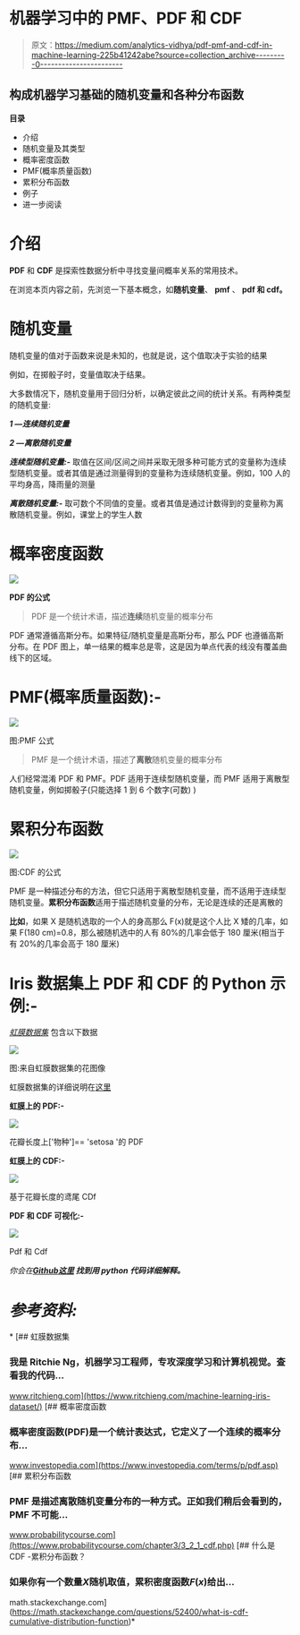 # 机器学习中的 PMF、PDF 和 CDF

> 原文：<https://medium.com/analytics-vidhya/pdf-pmf-and-cdf-in-machine-learning-225b41242abe?source=collection_archive---------0----------------------->

## 构成机器学习基础的随机变量和各种分布函数

**目录**

*   介绍
*   随机变量及其类型
*   概率密度函数
*   PMF(概率质量函数)
*   累积分布函数
*   例子
*   进一步阅读

# 介绍

**PDF** 和 **CDF** 是探索性数据分析中寻找变量间概率关系的常用技术。

在浏览本页内容之前，先浏览一下基本概念，如**随机变量**、 **pmf** 、 **pdf 和 cdf。**

# **随机变量**

随机变量的值对于函数来说是未知的，也就是说，这个值取决于实验的结果

例如，在掷骰子时，变量值取决于结果。

大多数情况下，随机变量用于回归分析，以确定彼此之间的统计关系。有两种类型的随机变量:

***1 —连续随机变量***

***2 —离散随机变量***

***连续型随机变量:-*** 取值在区间/区间之间并采取无限多种可能方式的变量称为连续型随机变量。或者其值是通过测量得到的变量称为连续随机变量。例如，100 人的平均身高，降雨量的测量

***离散随机变量:-*** 取可数个不同值的变量。或者其值是通过计数得到的变量称为离散随机变量。例如，课堂上的学生人数

# 概率密度函数

![](img/e2f505c9a4ee4b5472502ad125876d3e.png)

**PDF 的公式**

> PDF 是一个统计术语，描述**连续**随机变量的概率分布

PDF 通常遵循高斯分布。如果特征/随机变量是高斯分布，那么 PDF 也遵循高斯分布。在 PDF 图上，单一结果的概率总是零，这是因为单点代表的线没有覆盖曲线下的区域。

# PMF(概率质量函数):-

![](img/45d545d9019b1cf29a825b6864ad6069.png)

图:PMF 公式

> PMF 是一个统计术语，描述了**离散**随机变量的概率分布

人们经常混淆 PDF 和 PMF。PDF 适用于连续型随机变量，而 PMF 适用于离散型随机变量，例如掷骰子(只能选择 1 到 6 个数字(可数) )

# 累积分布函数

![](img/4043362d7c05a36b3d55c3d558e2c324.png)

图:CDF 的公式

PMF 是一种描述分布的方法，但它只适用于离散型随机变量，而不适用于连续型随机变量。**累积分布函数**适用于描述随机变量的分布，无论是连续的还是离散的

**比如**，如果 X 是随机选取的一个人的身高那么 F(x)就是这个人比 X 矮的几率，如果 F(180 cm)=0.8，那么被随机选中的人有 80%的几率会低于 180 厘米(相当于有 20%的几率会高于 180 厘米)

# **Iris 数据集上 PDF 和 CDF 的 Python 示例:-**

[*虹膜数据集*](https://www.kaggle.com/uciml/iris) 包含以下数据

![](img/a7ac518192e6118f6722d15e46584b15.png)

图:来自虹膜数据集的花图像

虹膜数据集的详细说明在[这里](https://www.ritchieng.com/machine-learning-iris-dataset/)

**虹膜上的 PDF:-**

![](img/978527e10c5f4b2ab7a0692673d7315a.png)

花瓣长度上['物种']== 'setosa '的 PDF

**虹膜上的 CDF:-**

![](img/7467757d0e9a192f95e69f385ce8a7f3.png)

基于花瓣长度的鸢尾 CDf

**PDF 和 CDF 可视化:-**

![](img/037193f73f688b32c8759a2084ce9433.png)

Pdf 和 Cdf

*你会在*[***Github***](https://github.com/MurliJadhav/Pdf-Cdf/blob/master/EDA_Plotting_iris.ipynb)***[*这里*](https://github.com/MurliJadhav/Pdf-Cdf/blob/master/EDA_Plotting_iris.ipynb) *找到用 python 代码详细解释。****

# *参考资料:*

*[](https://www.ritchieng.com/machine-learning-iris-dataset/) [## 虹膜数据集

### 我是 Ritchie Ng，机器学习工程师，专攻深度学习和计算机视觉。查看我的代码…

www.ritchieng.com](https://www.ritchieng.com/machine-learning-iris-dataset/)  [## 概率密度函数

### 概率密度函数(PDF)是一个统计表达式，它定义了一个连续的概率分布…

www.investopedia.com](https://www.investopedia.com/terms/p/pdf.asp) [](https://www.probabilitycourse.com/chapter3/3_2_1_cdf.php) [## 累积分布函数

### PMF 是描述离散随机变量分布的一种方式。正如我们稍后会看到的，PMF 不可能…

www.probabilitycourse.com](https://www.probabilitycourse.com/chapter3/3_2_1_cdf.php) [](https://math.stackexchange.com/questions/52400/what-is-cdf-cumulative-distribution-function) [## 什么是 CDF -累积分布函数？

### 如果你有一个数量$X$随机取值，累积密度函数$F(x)$给出…

math.stackexchange.com](https://math.stackexchange.com/questions/52400/what-is-cdf-cumulative-distribution-function)*